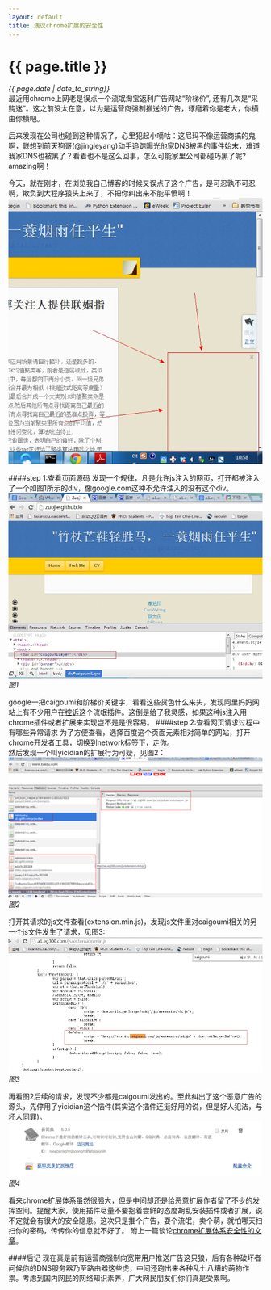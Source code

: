 ```yaml
---
layout: default
title: 浅议chrome扩展的安全性
---
```

# {{ page.title }}   
*{{ page.date | date_to_string}}*   
最近用chrome上网老是误点一个流氓淘宝返利广告网站“阶梯价”, 还有几次是“采购迷”。这之前没太在意，以为是运营商强制推送的广告，琢磨着你是老大，你横由你横吧。   

后来发现在公司也碰到这种情况了，心里犯起小嘀咕：这尼玛不像运营商搞的鬼啊，联想到前天狗哥(@jingleyang)动手追踪曝光他家DNS被黑的事件始末，难道我家DNS也被黑了？看着也不是这么回事，怎么可能家里公司都碰巧黑了呢? amazing啊！   

今天，就在刚才，在浏览我自己博客的时候又误点了这个广告，是可忍孰不可忍啊，欺负到大程序猿头上来了，不把你纠出来不能平愤啊！
![p3](/demo/blog_img/3.jpg)

####step 1:查看页面源码
发现一个规律，凡是允许js注入的网页，打开都被注入了一个如图1所示的div，像google.com这种不允许注入的没有这个div。
![p1](/demo/blog_img/1.jpg)
*图1*   

google一把caigoumi和阶梯价关键字，看看这些货色什么来头，发现阿里妈妈网站上有不少用户在[控诉](http://club.alimama.com/read-htm-tid-4127709.html)这个流氓插件。这倒是给了我灵感，如果这种js注入用chrome插件或者扩展来实现岂不是是很容易。
####step 2:查看网页请求过程中有哪些异常请求
为了方便查看，选择百度这个页面元素相对简单的网站，打开chrome开发者工具，切换到network标签下，走你。   
然后发现一个叫yicidian的扩展行为可疑，见图2：
![p2](/demo/blog_img/2.png)
*图2*   

打开其请求的js文件查看(extension.min.js)，发现js文件里对caigoumi相关的另一个js文件发生了请求，见图3:
![p3](/demo/blog_img/5.jpg)
*图3*   

再看图2后续的请求，发现不少都是caigoumi发出的。至此纠出了这个恶意广告的源头，先停用了yicidian这个插件(其实这个插件还挺好用的说，但是好人犯法，与坏人同罪)。
![p4](/demo/blog_img/4.png)
*图4*   

看来chrome扩展体系虽然很强大，但是中间却还是给恶意扩展作者留了不少的发挥空间。提醒大家，使用插件尽量不要抱着尝鲜的态度胡乱安装插件或者扩展，说不定就会有很大的安全隐患。这次只是推个广告，耍个流氓，卖个萌，就怕哪天扫扫你的密码，传传你的信息就不好了。 附上一篇谈论[chrome扩展体系安全性的文章](http://www.guao.hk/posts/about-chrome-extension-security.html)。

####后记
现在真是前有运营商强制向宽带用户推送广告这只狼，后有各种破坏者问候你的DNS服务器乃至路由器这些虎，中间还跑出来各种乱七八糟的萌物作祟。考虑到国内网民的网络知识素养，广大网民朋友们你们真是受累啊。
